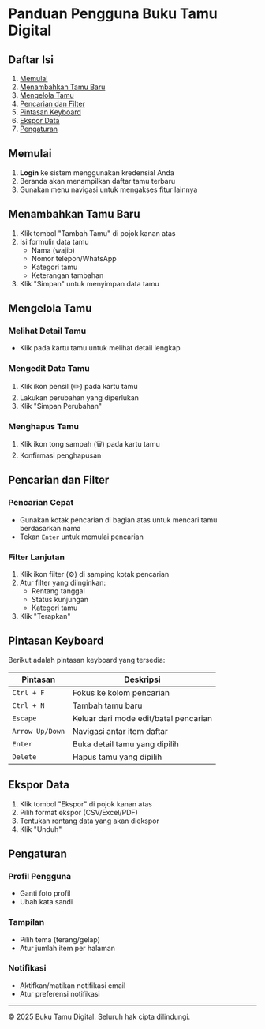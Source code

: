 # Panduan Pengguna Buku Tamu Digital

## Daftar Isi
1. [Memulai](#memulai)
2. [Menambahkan Tamu Baru](#menambahkan-tamu-baru)
3. [Mengelola Tamu](#mengelola-tamu)
4. [Pencarian dan Filter](#pencarian-dan-filter)
5. [Pintasan Keyboard](#pintasan-keyboard)
6. [Ekspor Data](#ekspor-data)
7. [Pengaturan](#pengaturan)

## Memulai

1. **Login** ke sistem menggunakan kredensial Anda
2. Beranda akan menampilkan daftar tamu terbaru
3. Gunakan menu navigasi untuk mengakses fitur lainnya

## Menambahkan Tamu Baru

1. Klik tombol "Tambah Tamu" di pojok kanan atas
2. Isi formulir data tamu
   - Nama (wajib)
   - Nomor telepon/WhatsApp
   - Kategori tamu
   - Keterangan tambahan
3. Klik "Simpan" untuk menyimpan data tamu

## Mengelola Tamu

### Melihat Detail Tamu
- Klik pada kartu tamu untuk melihat detail lengkap

### Mengedit Data Tamu
1. Klik ikon pensil (✏️) pada kartu tamu
2. Lakukan perubahan yang diperlukan
3. Klik "Simpan Perubahan"

### Menghapus Tamu
1. Klik ikon tong sampah (🗑️) pada kartu tamu
2. Konfirmasi penghapusan

## Pencarian dan Filter

### Pencarian Cepat
- Gunakan kotak pencarian di bagian atas untuk mencari tamu berdasarkan nama
- Tekan `Enter` untuk memulai pencarian

### Filter Lanjutan
1. Klik ikon filter (⚙️) di samping kotak pencarian
2. Atur filter yang diinginkan:
   - Rentang tanggal
   - Status kunjungan
   - Kategori tamu
3. Klik "Terapkan"

## Pintasan Keyboard

Berikut adalah pintasan keyboard yang tersedia:

| Pintasan | Deskripsi |
|----------|-----------|
| `Ctrl + F` | Fokus ke kolom pencarian |
| `Ctrl + N` | Tambah tamu baru |
| `Escape` | Keluar dari mode edit/batal pencarian |
| `Arrow Up/Down` | Navigasi antar item daftar |
| `Enter` | Buka detail tamu yang dipilih |
| `Delete` | Hapus tamu yang dipilih |

## Ekspor Data

1. Klik tombol "Ekspor" di pojok kanan atas
2. Pilih format ekspor (CSV/Excel/PDF)
3. Tentukan rentang data yang akan diekspor
4. Klik "Unduh"

## Pengaturan

### Profil Pengguna
- Ganti foto profil
- Ubah kata sandi

### Tampilan
- Pilih tema (terang/gelap)
- Atur jumlah item per halaman

### Notifikasi
- Aktifkan/matikan notifikasi email
- Atur preferensi notifikasi

---

© 2025 Buku Tamu Digital. Seluruh hak cipta dilindungi.
